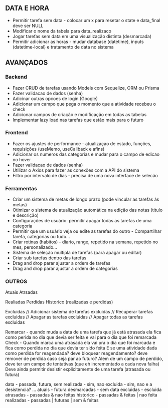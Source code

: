 ## DATA E HORA

- Permitir tarefa sem data - colocar um x para resetar o state e data_final deve ser NULL
- Modificar o nome da tabela para data_realizaco
- Jogar tarefas sem data em uma visualização distinta (desmarcada)
- Permitir adicionar as horas - mudar database (datetime), inputs (datetime-local) e tratamento de data no sistema

## AVANÇADOS

### Backend

- Fazer CRUD de tarefas usando Models com Sequelize, ORM ou Prisma
- Fazer validacao de dados (senha)
- Adicinar outras opcoes de login (Google)
- Adicionar um campo que pega o momento que a atividade recebeu o check
- Adicionar campos de criação e modificação em todas as tabelas
- Implementar lazy load nas tarefas que estão mais para o futuro

### Frontend

- Fazer os ajustes de performance - atualizaçao de estado, funções, requisições (useMemo, useCallback e afins)
- Adicionar os numeros das categorias e mudar para o campo de edicao no hover
- Fazer validacao de dados (senha)
- Utilizar o Axios para fazer as conexões com a API do sistema
- Filtro por intervalo de dias - precisa de uma nova interface de selecão

### Ferramentas

- Criar um sistema de metas de longo prazo (pode vincular as tarefas às metas)
- Otimizar o sistema de atualização automática na edição das notas (titulo e descrição)
- Configurações de usuário: permitir apagar todas as tarefas de uma categoria
- Permitir que um usuário veja ou edite as tarefas do outro - Compartilhar tarefa, categorias ou tudo...
- Criar rotinas (habitos) - diario, range, repetido na semana, repetido no mes, personalizado...
- Sistema de seleção multipla de tarefas (para apagar ou editar)
- Criar sub tarefas dentro das tarefas
- Drag and drop parar ajustar a ordem de tarefas
- Drag and drop parar ajustar a ordem de categorias

### OUTROS

Atuais
Atrsadas

Realiadas
Perdidas
Historico (realizadas e perdidas)

Excluidas
// Adicionar sistema de tarefas excluidas
// Recuperar tarefas excluidas
// Apagar as tarefas excluidas
// Apagar todas as tarefas excluidas

Remarcar - quando muda a data de uma tarefa que já está atrasada ela fica como perida no dia que devia ser feita e vai para o dia que foi remarcada
Check - Quando marca uma atrasada ela vai pra o dia que foi marcada e fica como perdida no dia que devia ter sido feita
E se uma atividade dada como perdida for reagendada? deve bloquear reagendamento? deve remover de perdida caso seja par ao futuro?
Alem de um campo de perdido, deve ter um campo de tentativas (que eh incrementado a cada nova falha)
Deve ainda permitir desistir explicitamente de uma tarefa (atrasada ou futura)

data - passada, futura, sem
realizada - sim, nao
excluida - sim, nao
e a desistencia?
...
atuais - futura
desmarcadas - sem data
excluidas - escluida
atrasadas - passadas & nao feitas
historico - passadas & feitas | nao feita
realizadas - passadas | futuras | sem & feitas
